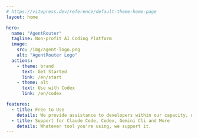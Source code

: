 ```yaml
---
# https://vitepress.dev/reference/default-theme-home-page
layout: home

hero:
  name: "AgentRouter"
  tagline: Non-profit AI Coding Platform
  image:
    src: /img/agent-logo.png
    alt: "AgentRouter Logo"
  actions:
    - theme: brand
      text: Get Started
      link: /en/start
    - theme: alt
      text: Use with Codex
      link: /en/codex

features:
  - title: Free to Use
    details: We provide assistance to developers within our capacity, offering free quotas to support AI Coding.
  - title: Support for Claude Code, Codex, Gemini Cli and More
    details: Whatever tool you're using, we support it.
---
```


